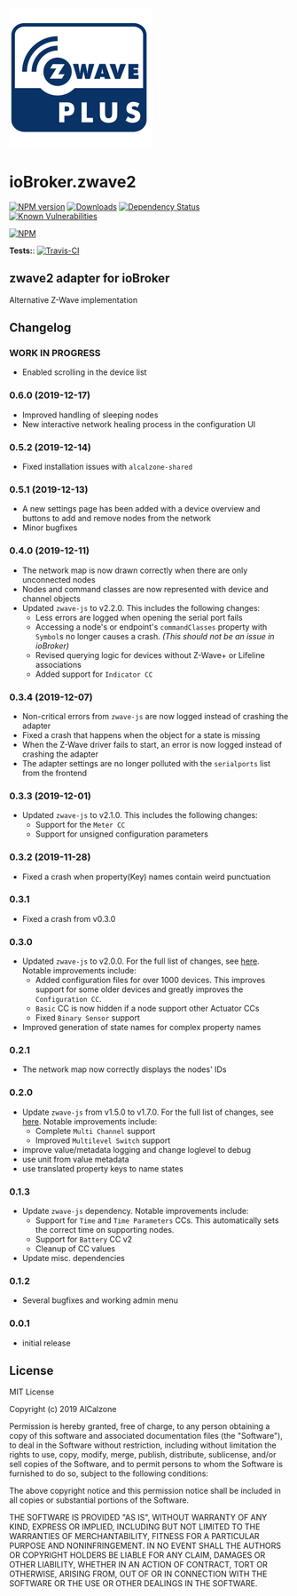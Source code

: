 ![Logo](admin/zwave2.svg)

# ioBroker.zwave2

[![NPM version](http://img.shields.io/npm/v/iobroker.zwave2.svg)](https://www.npmjs.com/package/iobroker.zwave2)
[![Downloads](https://img.shields.io/npm/dm/iobroker.zwave2.svg)](https://www.npmjs.com/package/iobroker.zwave2)
[![Dependency Status](https://img.shields.io/david/AlCalzone/iobroker.zwave2.svg)](https://david-dm.org/AlCalzone/iobroker.zwave2)
[![Known Vulnerabilities](https://snyk.io/test/github/AlCalzone/ioBroker.zwave2/badge.svg)](https://snyk.io/test/github/AlCalzone/ioBroker.zwave2)

[![NPM](https://nodei.co/npm/iobroker.zwave2.png?downloads=true)](https://nodei.co/npm/iobroker.zwave2/)

**Tests:**: [![Travis-CI](http://img.shields.io/travis/AlCalzone/ioBroker.zwave2/master.svg)](https://travis-ci.org/AlCalzone/ioBroker.zwave2)

## zwave2 adapter for ioBroker

Alternative Z-Wave implementation

## Changelog
<!-- 
	Placeholder for next versions:
	### __WORK IN PROGRESS__
-->

### __WORK IN PROGRESS__
* Enabled scrolling in the device list

### 0.6.0 (2019-12-17)
* Improved handling of sleeping nodes
* New interactive network healing process in the configuration UI

### 0.5.2 (2019-12-14)
* Fixed installation issues with `alcalzone-shared`

### 0.5.1 (2019-12-13)
* A new settings page has been added with a device overview and buttons to add and remove nodes from the network
* Minor bugfixes

### 0.4.0 (2019-12-11)
* The network map is now drawn correctly when there are only unconnected nodes
* Nodes and command classes are now represented with device and channel objects
* Updated `zwave-js` to v2.2.0. This includes the following changes:
	* Less errors are logged when opening the serial port fails
	* Accessing a node's or endpoint's `commandClasses` property with `Symbol`s no longer causes a crash. *(This should not be an issue in ioBroker)*
	* Revised querying logic for devices without Z-Wave+ or Lifeline associations
	* Added support for `Indicator CC`

### 0.3.4 (2019-12-07)
* Non-critical errors from `zwave-js` are now logged instead of crashing the adapter
* Fixed a crash that happens when the object for a state is missing
* When the Z-Wave driver fails to start, an error is now logged instead of crashing the adapter
* The adapter settings are no longer polluted with the `serialports` list from the frontend

### 0.3.3 (2019-12-01)
* Updated `zwave-js` to v2.1.0. This includes the following changes:
	* Support for the `Meter CC`
	* Support for unsigned configuration parameters

### 0.3.2 (2019-11-28)
* Fixed a crash when property(Key) names contain weird punctuation

### 0.3.1
* Fixed a crash from v0.3.0

### 0.3.0
* Updated `zwave-js` to v2.0.0. For the full list of changes, see [here](https://github.com/AlCalzone/node-zwave-js/blob/master/CHANGELOG.md#200-2019-11-26). Notable improvements include:
	* Added configuration files for over 1000 devices. This improves support for some older devices and greatly improves the `Configuration CC`.
	* `Basic` CC is now hidden if a node support other Actuator CCs
	* Fixed `Binary Sensor` support
* Improved generation of state names for complex property names

### 0.2.1
* The network map now correctly displays the nodes' IDs

### 0.2.0
* Update `zwave-js` from v1.5.0 to v1.7.0. For the full list of changes, see [here](https://github.com/AlCalzone/node-zwave-js/blob/master/CHANGELOG.md#170-2019-11-03). Notable improvements include:
	* Complete `Multi Channel` support
	* Improved `Multilevel Switch` support
* improve value/metadata logging and change loglevel to debug
* use unit from value metadata
* use translated property keys to name states

### 0.1.3
* Update `zwave-js` dependency. Notable improvements include:
	* Support for `Time` and `Time Parameters` CCs. This automatically sets the correct time on supporting nodes.
	* Support for `Battery` CC v2
	* Cleanup of CC values
* Update misc. dependencies

### 0.1.2
* Several bugfixes and working admin menu

### 0.0.1
* initial release

## License
MIT License

Copyright (c) 2019 AlCalzone

Permission is hereby granted, free of charge, to any person obtaining a copy
of this software and associated documentation files (the "Software"), to deal
in the Software without restriction, including without limitation the rights
to use, copy, modify, merge, publish, distribute, sublicense, and/or sell
copies of the Software, and to permit persons to whom the Software is
furnished to do so, subject to the following conditions:

The above copyright notice and this permission notice shall be included in all
copies or substantial portions of the Software.

THE SOFTWARE IS PROVIDED "AS IS", WITHOUT WARRANTY OF ANY KIND, EXPRESS OR
IMPLIED, INCLUDING BUT NOT LIMITED TO THE WARRANTIES OF MERCHANTABILITY,
FITNESS FOR A PARTICULAR PURPOSE AND NONINFRINGEMENT. IN NO EVENT SHALL THE
AUTHORS OR COPYRIGHT HOLDERS BE LIABLE FOR ANY CLAIM, DAMAGES OR OTHER
LIABILITY, WHETHER IN AN ACTION OF CONTRACT, TORT OR OTHERWISE, ARISING FROM,
OUT OF OR IN CONNECTION WITH THE SOFTWARE OR THE USE OR OTHER DEALINGS IN THE
SOFTWARE.
